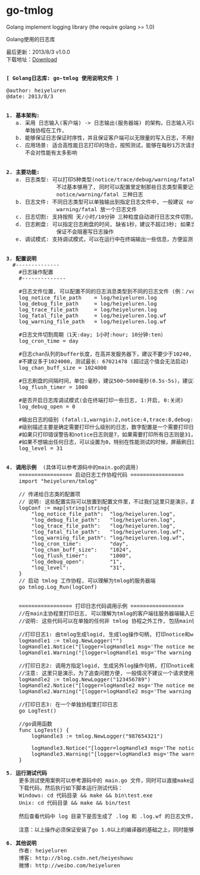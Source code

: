go-tmlog
========

Golang implement logging library (the require golang >= 1.0)

Golang使用的日志库


最后更新：2013/8/3 v1.0.0 <br />
下载地址：<a href="http://heiyeluren.googlecode.com/files/go-tmlog-v1.0.0.zip">Download</a>


<pre>

<b>[ Golang日志库: go-tmlog 使用说明文件 ]</b>

@author: heiyeluren
@date: 2013/8/3


<b>1. 基本架构:</b>
   a. 采用 日志输入(客户端) -> 日志输出(服务器端) 的架构，日志输入可以任意调用，日志输出是一个
      单独协程在工作,
   b. 能够保证日志保证时序性，并且保证客户端可以无限量的写入日志，不用担心阻塞而影响性能.
   c. 应用场景: 适合高性能日志打印的场合，按照测试，能够在每秒1万次请求的后端服务上进行日志打印，
      不会对性能有太多影响


<b>2. 主要功能:</b>
   a. 日志类型: 可以打印5种类型(notice/trace/debug/warning/fatal)的日志，并且代码很容易新增类型，
                不过基本够用了, 同时可以配置里定制那些日志类型需要记录, 一般推荐最少最少记录 
                notice/warning/fatal 三种日志
   b. 日志文件: 不同日志类型可以单独输出到指定日志文件中, 一般建议 notice/trace/debug 放一个日志文件, 
                warning/fatal 放一个日志文件
   c. 日志切割: 支持按照 天/小时/10分钟 三种粒度自动进行日志文件切割，方便控制日志文件大小
   d. 日志刷盘: 可以指定日志刷盘的时间, 缺省1秒，建议不超过3秒; 如果当前日志达到缓存90%占用，会自动刷盘，
                保证不会阻塞写日志操作
   e. 调试模式: 支持调试模式，可以在运行中在终端输出一些信息，方便监测


<b>3. 配置说明</b>
  #--------------
	#日志操作配置
	#--------------

	#日志文件位置, 可以配置不同的日志消息类型到不同的日志文件 (例：/var/log/heiyeluren.log)
	log_notice_file_path	= log/heiyeluren.log
	log_debug_file_path	    = log/heiyeluren.log
	log_trace_file_path	    = log/heiyeluren.log
	log_fatal_file_path	    = log/heiyeluren.log.wf
	log_warning_file_path	= log/heiyeluren.log.wf

	#日志文件切割周期（1天:day; 1小时:hour; 10分钟:ten）
	log_cron_time = day

	#日志chan队列的buffer长度，在高并发服务器下，建议不要少于10240, 越大越好
	#不建议多于1024000，测试最长: 67021478 (超过这个值会无法启动)
	log_chan_buff_size = 1024000

	#日志刷盘的间隔时间，单位:毫秒，建议500~5000毫秒(0.5s-5s)，建议不超过30秒
	log_flush_timer = 1000

	#是否开启日志库调试模式(会在终端打印一些日志, 1:开启, 0:关闭)
	log_debug_open = 0

	#输出日志的级别 (fatal:1,warngin:2,notice:4,trace:8,debug:16)
	#级别描述主要是确定需要打印什么级别的日志，数字配置是一个需要打印日志级别数字的"或"操作总数(简单理解为加)
	#如果只打印错误警告和notice日志则是7，如果需要打印所有日志则是31，如果只需打印除trace以外的日志，则是23
	#如果不想输出任何日志，可以设置为0，特别在性能测试的时候，屏蔽刷日志带来的影响
	log_level = 31
 

<b>4. 调用示例 </b> (具体可以参考源码中的main.go的调用)
	================= 启动日志工作协程代码 =================
    import "heiyeluren/tmlog"

    // 传递给日志类的配置项
    // 说明: 这些配置实际可以放置到配置文件里，不过我们这里只是演示，直接就生成map了
    logConf := map[string]string{
        "log_notice_file_path":  "log/heiyeluren.log",
        "log_debug_file_path":   "log/heiyeluren.log",
        "log_trace_file_path":   "log/heiyeluren.log",
        "log_fatal_file_path":   "log/heiyeluren.log.wf",
        "log_warning_file_path": "log/heiyeluren.log.wf",
        "log_cron_time":         "day",
        "log_chan_buff_size":    "1024",
        "log_flush_timer":       "1000",
        "log_debug_open":        "1",
        "log_level":             "31",
    }
    // 启动 tmlog 工作协程, 可以理解为tmlog的服务器端
    go tmlog.Log_Run(logConf)


	================= 打印日志代码调用示例 =================
    //在main主协程里打印日志, 可以理解为tmlog的客户端往服务器端输入日志
    //说明: 这些代码可以在单独的任何非 tmlog 协程之外工作, 包括main协程, 或者是某些业务处理协程    

    //打印日志1: 由tmlog生成logid, 生成log操作句柄, 打印notice和warning两条日志
    logHandle1 := tmlog.NewLogger("")
    logHandle1.Notice("[logger=logHandle1 msg='The notice message is test']")
    logHandle1.Warning("[logger=logHandle1 msg='The warning message is test']")

    //打印日志2: 调用方指定logid, 生成另外log操作句柄, 打印notice和warning两条日志
    //注意: 这里只是演示，为了追查问题方便, 一般情况不建议一个请求使用多个logid
    logHandle2 := tmlog.NewLogger("123456789")
    logHandle2.Notice("[logger=logHandle2 msg='The notice message is test']")
    logHandle2.Warning("[logger=logHandle2 msg='The warning message is test']")

    //打印日志3: 在一个单独协程里打印日志
    go LogTest()

	//go调用函数
    func LogTest() {
        logHandle3 := tmlog.NewLogger("987654321")

        logHandle3.Notice("[logger=logHandle3 msg='The notice message is test']")
        logHandle3.Warning("[logger=logHandle3 msg='The warning message is test']")
    }    

<b>5. 运行测试代码</b>
	更多测试使用案例可以参考源码中的 main.go 文件，同时可以直接make运行该代码
	下载代码，然后执行如下脚本运行测试代码：
	Windows: cd 代码目录 && make && bin\test.exe
    Unix: cd 代码目录 && make && bin/test
   
	然后查看代码中 log 目录下是否生成了 .log 和 .log.wf 的日志文件，可以反复运行 test程序，然后使用 tail 或记事本持续观察日志文件变化。
	
	注意：以上操作必须保证安装了go 1.0以上的编译器的基础之上，同时能够正常访问go命令的情况下才能正常运行。如果不了解如何使用golang编译工具，请预先学习一下。

<b>6. 其他说明</b>
	作者: heiyeluren
	博客: http://blog.csdn.net/heiyeshuwu
	微博: http://weibo.com/heiyeluren


</pre>
